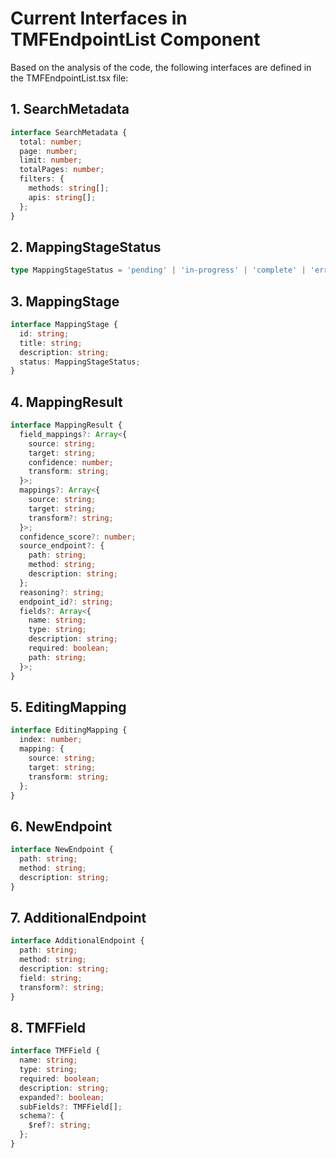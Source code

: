 # Current Interfaces in TMFEndpointList Component

Based on the analysis of the code, the following interfaces are defined in the TMFEndpointList.tsx file:

## 1. SearchMetadata
```typescript
interface SearchMetadata {
  total: number;
  page: number;
  limit: number;
  totalPages: number;
  filters: {
    methods: string[];
    apis: string[];
  };
}
```

## 2. MappingStageStatus
```typescript
type MappingStageStatus = 'pending' | 'in-progress' | 'complete' | 'error';
```

## 3. MappingStage
```typescript
interface MappingStage {
  id: string;
  title: string;
  description: string;
  status: MappingStageStatus;
}
```

## 4. MappingResult
```typescript
interface MappingResult {
  field_mappings?: Array<{
    source: string;
    target: string;
    confidence: number;
    transform: string;
  }>;
  mappings?: Array<{
    source: string;
    target: string;
    transform?: string;
  }>;
  confidence_score?: number;
  source_endpoint?: {
    path: string;
    method: string;
    description: string;
  };
  reasoning?: string;
  endpoint_id?: string;
  fields?: Array<{
    name: string;
    type: string;
    description: string;
    required: boolean;
    path: string;
  }>;
}
```

## 5. EditingMapping
```typescript
interface EditingMapping {
  index: number;
  mapping: {
    source: string;
    target: string;
    transform: string;
  };
}
```

## 6. NewEndpoint
```typescript
interface NewEndpoint {
  path: string;
  method: string;
  description: string;
}
```

## 7. AdditionalEndpoint
```typescript
interface AdditionalEndpoint {
  path: string;
  method: string;
  description: string;
  field: string;
  transform?: string;
}
```

## 8. TMFField
```typescript
interface TMFField {
  name: string;
  type: string;
  required: boolean;
  description: string;
  expanded?: boolean;
  subFields?: TMFField[];
  schema?: {
    $ref?: string;
  };
}
``` 